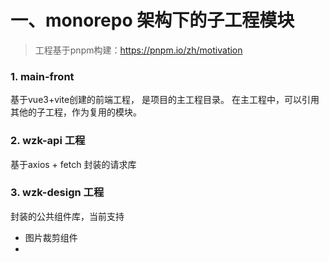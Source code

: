 # 一、monorepo 架构下的子工程模块

> 工程基于pnpm构建：https://pnpm.io/zh/motivation

### 1. main-front

基于vue3+vite创建的前端工程，
是项目的主工程目录。
在主工程中，可以引用其他的子工程，作为复用的模块。

### 2. wzk-api 工程

基于axios + fetch 封装的请求库

### 3. wzk-design 工程

封装的公共组件库，当前支持

- 图片裁剪组件
- 